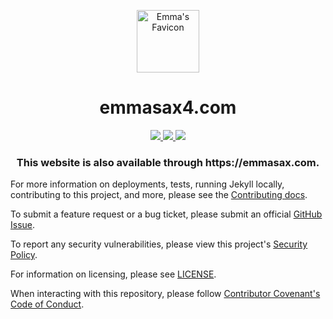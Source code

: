 <p align="center">
  <img width="100px;" style="border-bottom: -100px;" src="https://raw.githubusercontent.com/emmahsax/emmasax4.com/main/assets/images/favicon/original.png" alt="Emma's Favicon">
</p>

<h1 align="center">
   emmasax4.com
</h1>

<p align="center">
  <a href="https://github.com/emmahsax/emmasax4.com/actions">
    <img src="https://img.shields.io/github/workflow/status/emmahsax/emmasax4.com/Default/main?label=github%20actions%20workflow">
  </a>
  <a href="https://github.com/emmahsax/emmasax4.com/deployments">
    <img src="https://img.shields.io/github/deployments/emmahsax/emmasax4.com/github-pages?label=github%20pages%20deployment">
  </a>
  <a href="https://codeclimate.com/github/emmahsax/emmasax4.com/maintainability">
    <img src="https://img.shields.io/codeclimate/maintainability/emmahsax/emmasax4.com?label=code%20climate%20maintainability">
  </a>
</p>

<h3 align="center">This website is also available through https://emmasax.com.</h3>

For more information on deployments, tests, running Jekyll locally, contributing to this project, and more, please see the  [Contributing docs](https://github.com/emmahsax/emmasax4.com/blob/main/.github/contributing.md).

To submit a feature request or a bug ticket, please submit an official [GitHub Issue](https://github.com/emmahsax/emmasax4.com/issues/new).

To report any security vulnerabilities, please view this project's [Security Policy](https://github.com/emmahsax/emmasax4.com/security/policy).

For information on licensing, please see [LICENSE](https://github.com/emmahsax/emmasax4.com/blob/main/LICENSE).

When interacting with this repository, please follow [Contributor Covenant's Code of Conduct](https://contributor-covenant.org).
